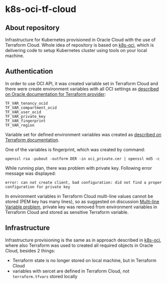 # k8s-oci-tf-cloud

## About repository

Infrastructure for Kubernetes provisioned in Oracle Cloud with the use of Terraform Cloud.
Whole idea of repository is based on [k8s-oci](https://github.com/sebastianczech/k8s-oci), which is delivering code to setup Kubernetes cluster using tools on your local machine.

## Authentication

In order to use OCI API, it was created variable set in Terraform Cloud and there were create environment variables with all OCI settings as [described on Oracle documentation for Terraform provider](https://docs.oracle.com/en-us/iaas/Content/API/SDKDocs/terraformproviderconfiguration.htm):

```
TF_VAR_tenancy_ocid
TF_VAR_compartment_ocid
TF_VAR_user_ocid
TF_VAR_private_key
TF_VAR_fingerprint
TF_VAR_region
```

Variable set for defined environment variables was created as [described on Terraform documentation](https://learn.hashicorp.com/tutorials/terraform/cloud-create-variable-set?in=terraform/cloud-get-started).

One of the variables is fingerprint, which was created by command:

```
openssl rsa -pubout -outform DER -in oci_private.cer | openssl md5 -c
```

While running plan, there was problem with private key. Following error message was displayed:

```
error: can not create client, bad configuration: did not find a proper configuration for private key
```

In environment variables in Terraform Cloud multi-line values cannot be stored (PEM key has many lines), so as suggested on discussion [Multi-line Variable problem](https://discuss.hashicorp.com/t/multi-line-variable-problem/10750), private key was removed from environment variables in Terraform Cloud and stored as sensitive Terraform variable. 

## Infrastructure

Infrastructure provisioning is the same as in approach described in [k8s-oci](https://github.com/sebastianczech/k8s-oci/blob/main/README.md), where also Terraform was used to created all required objects in Oracle Cloud, besides 2 things:
* Terraform state is no longer stored on local machine, but in Terraform Cloud
* variables with sercet are defined in Terraform Cloud, not ``terraform.tfvars`` stored locally